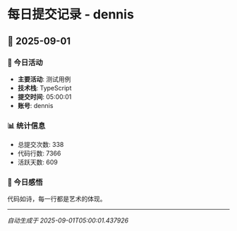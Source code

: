 # 每日提交记录 - dennis

## 📅 2025-09-01

### 🎯 今日活动
- **主要活动**: 测试用例
- **技术栈**: TypeScript
- **提交时间**: 05:00:01
- **账号**: dennis

### 📊 统计信息
- 总提交次数: 338
- 代码行数: 7366
- 活跃天数: 609

### 💭 今日感悟
代码如诗，每一行都是艺术的体现。

---
*自动生成于 2025-09-01T05:00:01.437926*
